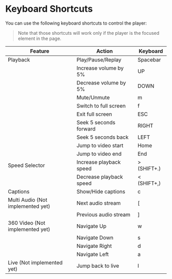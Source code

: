 # Keyboard Shortcuts

You can use the following keyboard shortcuts to control the player:
> Note that those shortcuts will work only if the player is the focused element in the page.



| Feature | Action | Keyboard |
|---|---|---|
| Playback | Play/Pause/Replay | Spacebar |
|  | Increase volume by 5%  | UP  |
|  | Decrease volume by 5%  | DOWN  |
|  | Mute/Unmute | m |
|  | Switch to full screen | f |
|  |  Exit full screen | ESC |
|  | Seek 5 seconds forward | RIGHT |
|  | Seek 5 seconds back | LEFT |
|  | Jump to video start | Home |
|  | Jump to video end | End |
| Speed Selector | Increase playback speed | \> (SHIFT+.) |
| | Decrease playback speed|< (SHIFT+,) |
| Captions | Show/Hide captions| c |
| Multi Audio (Not implemented yet) | Next audio stream| [ |
| | Previous audio stream| ] |
| 360 Video (Not implemented yet) | Navigate Up | w |
| | Navigate Down | s |
| | Navigate Right | d |
| | Navigate Left | a |
| Live (Not implemented yet) | Jump back to live | l |
